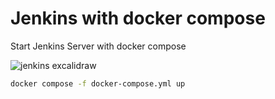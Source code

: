 # Jenkins with docker compose
Start Jenkins Server with docker compose

![jenkins excalidraw](https://github.com/Tokariev/jenkins-docker-compose/assets/26324819/325d9375-b802-4fd2-8421-215d4cbd0da5)

```sh
docker compose -f docker-compose.yml up
```
